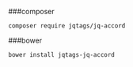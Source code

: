 
###composer
```console
composer require jqtags/jq-accord
```

###bower
```
bower install jqtags-jq-accord
```